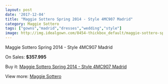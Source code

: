 ```yaml
---
layout: post
date: '2017-12-04'
title: "Maggie Sottero Spring 2014 - Style 4MC907 Madrid"
category: Maggie Sottero
tags: ["gowns","madrid","dresses","wedding","style"]
image: http://img.idealgown.com/8454-thickbox_default/maggie-sottero-spring-2014-style-4mc907-madrid.jpg
---
```

Maggie Sottero Spring 2014 - Style 4MC907 Madrid

On Sales: **$357.995**
<a href="https://www.idealgown.com/en/maggie-sottero/3511-maggie-sottero-spring-2014-style-4mc907-madrid.html"><amp-img layout="responsive" width="600" height="600" src="//img.idealgown.com/8454-thickbox_default/maggie-sottero-spring-2014-style-4mc907-madrid.jpg" alt="Maggie Sottero Spring 2014 - Style 4MC907 Madrid 0" /></a>
<a href="https://www.idealgown.com/en/maggie-sottero/3511-maggie-sottero-spring-2014-style-4mc907-madrid.html"><amp-img layout="responsive" width="600" height="600" src="//img.idealgown.com/8457-thickbox_default/maggie-sottero-spring-2014-style-4mc907-madrid.jpg" alt="Maggie Sottero Spring 2014 - Style 4MC907 Madrid 1" /></a>
<a href="https://www.idealgown.com/en/maggie-sottero/3511-maggie-sottero-spring-2014-style-4mc907-madrid.html"><amp-img layout="responsive" width="600" height="600" src="//img.idealgown.com/8456-thickbox_default/maggie-sottero-spring-2014-style-4mc907-madrid.jpg" alt="Maggie Sottero Spring 2014 - Style 4MC907 Madrid 2" /></a>
<a href="https://www.idealgown.com/en/maggie-sottero/3511-maggie-sottero-spring-2014-style-4mc907-madrid.html"><amp-img layout="responsive" width="600" height="600" src="//img.idealgown.com/8455-thickbox_default/maggie-sottero-spring-2014-style-4mc907-madrid.jpg" alt="Maggie Sottero Spring 2014 - Style 4MC907 Madrid 3" /></a>

Buy it: [Maggie Sottero Spring 2014 - Style 4MC907 Madrid](https://www.idealgown.com/en/maggie-sottero/3511-maggie-sottero-spring-2014-style-4mc907-madrid.html "Maggie Sottero Spring 2014 - Style 4MC907 Madrid")

View more: [Maggie Sottero](https://www.idealgown.com/en/45-maggie-sottero "Maggie Sottero")